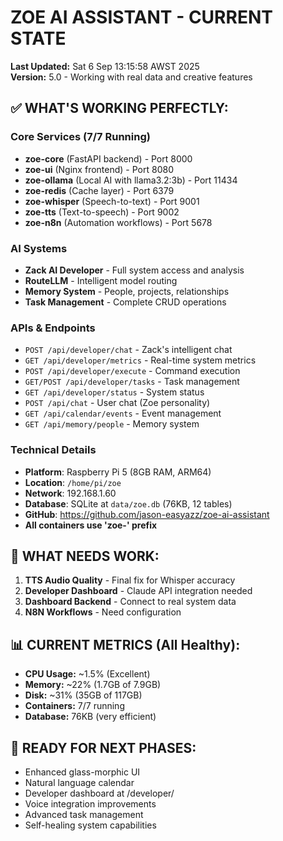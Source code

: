 # ZOE AI ASSISTANT - CURRENT STATE
**Last Updated:** Sat 6 Sep 13:15:58 AWST 2025  
**Version:** 5.0 - Working with real data and creative features

## ✅ WHAT'S WORKING PERFECTLY:

### Core Services (7/7 Running)
- **zoe-core** (FastAPI backend) - Port 8000
- **zoe-ui** (Nginx frontend) - Port 8080  
- **zoe-ollama** (Local AI with llama3.2:3b) - Port 11434
- **zoe-redis** (Cache layer) - Port 6379
- **zoe-whisper** (Speech-to-text) - Port 9001
- **zoe-tts** (Text-to-speech) - Port 9002
- **zoe-n8n** (Automation workflows) - Port 5678

### AI Systems
- **Zack AI Developer** - Full system access and analysis
- **RouteLLM** - Intelligent model routing
- **Memory System** - People, projects, relationships
- **Task Management** - Complete CRUD operations

### APIs & Endpoints
- `POST /api/developer/chat` - Zack's intelligent chat
- `GET /api/developer/metrics` - Real-time system metrics
- `POST /api/developer/execute` - Command execution
- `GET/POST /api/developer/tasks` - Task management
- `GET /api/developer/status` - System status
- `POST /api/chat` - User chat (Zoe personality)
- `GET /api/calendar/events` - Event management
- `GET /api/memory/people` - Memory system

### Technical Details
- **Platform**: Raspberry Pi 5 (8GB RAM, ARM64)
- **Location**: `/home/pi/zoe`
- **Network**: 192.168.1.60
- **Database**: SQLite at `data/zoe.db` (76KB, 12 tables)
- **GitHub**: https://github.com/jason-easyazz/zoe-ai-assistant
- **All containers use 'zoe-' prefix**

## 🔧 WHAT NEEDS WORK:

1. **TTS Audio Quality** - Final fix for Whisper accuracy
2. **Developer Dashboard** - Claude API integration needed
3. **Dashboard Backend** - Connect to real system data
4. **N8N Workflows** - Need configuration

## 📊 CURRENT METRICS (All Healthy):
- **CPU Usage:** ~1.5% (Excellent)
- **Memory:** ~22% (1.7GB of 7.9GB)
- **Disk:** ~31% (35GB of 117GB)
- **Containers:** 7/7 running
- **Database:** 76KB (very efficient)

## 🚀 READY FOR NEXT PHASES:
- Enhanced glass-morphic UI
- Natural language calendar
- Developer dashboard at /developer/
- Voice integration improvements
- Advanced task management
- Self-healing system capabilities
